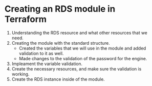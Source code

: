 # Creating an RDS module in Terraform

1. Understanding the RDS resource and what other resources that we need.
2. Creating the module with the standard structure.
    - Created the variables that we will use in the module and added validation to it as well.
    - Made changes to the validation of the password for the engine.
3. Impleament the variable validation.
4. Create the necessary resources, and make sure the validation is working.
5. Create the RDS instance inside of the module.
